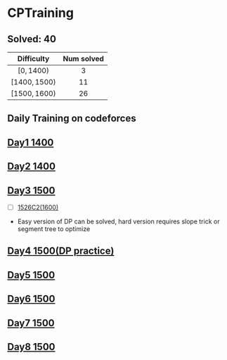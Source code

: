 # CPTraining
## Solved: 40
|Difficulty|Num solved|
|:-:|:-:|
| $[0, 1400)$ | 3|
| $[1400, 1500)$ | 11|
| $[1500, 1600)$ | 26|
## Daily Training on codeforces
## [Day1 1400](./Day1-0501-1400/README.md)
## [Day2 1400](./Day2-0502-1400/README.md)
## [Day3 1500](./Day3-0503-1500/README.md)
- [ ] [1526C2(1600)](https://codeforces.com/problemset/problem/1526/C2)
- Easy version of DP can be solved, hard version requires slope trick or segment tree to optimize
## [Day4 1500(DP practice)](./Day4-0504-1500/README.md)
## [Day5 1500](./Day5-0505-1500/README.md)
## [Day6 1500](./Day6-0506-1500/README.md)
## [Day7 1500](./Day7-0507-1500/README.md)
## [Day8 1500](./Day8-0508-1500/README.md)